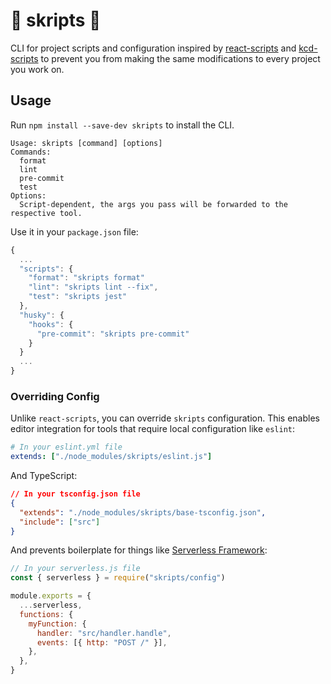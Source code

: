 # 📜 skripts 📜

CLI for project scripts and configuration inspired by [react-scripts](https://github.com/facebook/create-react-app/tree/master/packages/react-scripts) and [kcd-scripts](https://github.com/kentcdodds/kcd-scripts) to prevent you from making the same modifications to every project you work on.

## Usage

Run `npm install --save-dev skripts` to install the CLI.

```
Usage: skripts [command] [options]
Commands:
  format
  lint
  pre-commit
  test
Options:
  Script-dependent, the args you pass will be forwarded to the respective tool.
```

Use it in your `package.json` file:

```javascript
{
  ...
  "scripts": {
    "format": "skripts format"
    "lint": "skripts lint --fix",
    "test": "skripts jest"
  },
  "husky": {
    "hooks": {
      "pre-commit": "skripts pre-commit"
    }
  }
  ...
}
```

### Overriding Config

Unlike `react-scripts`, you can override `skripts` configuration. This enables editor integration for tools that require local configuration like `eslint`:

```yaml
# In your eslint.yml file
extends: ["./node_modules/skripts/eslint.js"]
```

And TypeScript:

```json
// In your tsconfig.json file
{
  "extends": "./node_modules/skripts/base-tsconfig.json",
  "include": ["src"]
}
```

And prevents boilerplate for things like [Serverless Framework](https://serverless.com/):

```javascript
// In your serverless.js file
const { serverless } = require("skripts/config")

module.exports = {
  ...serverless,
  functions: {
    myFunction: {
      handler: "src/handler.handle",
      events: [{ http: "POST /" }],
    },
  },
}
```
